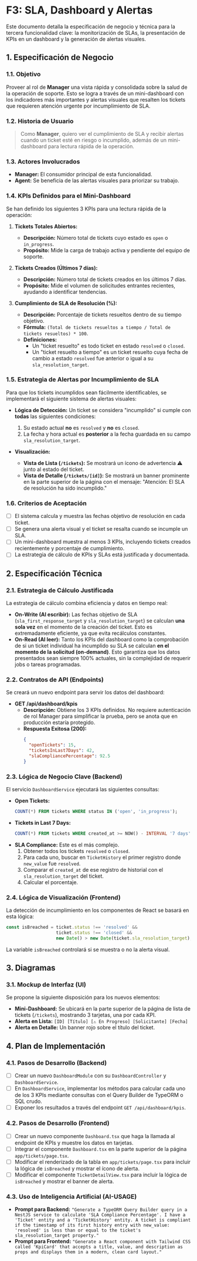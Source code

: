 # F3: SLA, Dashboard y Alertas

Este documento detalla la especificación de negocio y técnica para la tercera funcionalidad clave: la monitorización de SLAs, la presentación de KPIs en un dashboard y la generación de alertas visuales.

## 1. Especificación de Negocio

### 1.1. Objetivo
Proveer al rol de **Manager** una vista rápida y consolidada sobre la salud de la operación de soporte. Esto se logra a través de un mini-dashboard con los indicadores más importantes y alertas visuales que resalten los tickets que requieren atención urgente por incumplimiento de SLA.

### 1.2. Historia de Usuario
> Como **Manager**, quiero ver el cumplimiento de SLA y recibir alertas cuando un ticket esté en riesgo o incumplido, además de un mini-dashboard para lectura rápida de la operación.

### 1.3. Actores Involucrados
- **Manager:** El consumidor principal de esta funcionalidad.
- **Agent:** Se beneficia de las alertas visuales para priorizar su trabajo.

### 1.4. KPIs Definidos para el Mini-Dashboard
Se han definido los siguientes 3 KPIs para una lectura rápida de la operación:

1.  **Tickets Totales Abiertos:**
    - **Descripción:** Número total de tickets cuyo estado es `open` o `in_progress`.
    - **Propósito:** Mide la carga de trabajo activa y pendiente del equipo de soporte.

2.  **Tickets Creados (Últimos 7 días):**
    - **Descripción:** Número total de tickets creados en los últimos 7 días.
    - **Propósito:** Mide el volumen de solicitudes entrantes recientes, ayudando a identificar tendencias.

3.  **Cumplimiento de SLA de Resolución (%):**
    - **Descripción:** Porcentaje de tickets resueltos dentro de su tiempo objetivo.
    - **Fórmula:** `(Total de tickets resueltos a tiempo / Total de tickets resueltos) * 100`.
    - **Definiciones:**
        - Un "ticket resuelto" es todo ticket en estado `resolved` o `closed`.
        - Un "ticket resuelto a tiempo" es un ticket resuelto cuya fecha de cambio a estado `resolved` fue anterior o igual a su `sla_resolution_target`.

### 1.5. Estrategia de Alertas por Incumplimiento de SLA
Para que los tickets incumplidos sean fácilmente identificables, se implementará el siguiente sistema de alertas visuales:

- **Lógica de Detección:** Un ticket se considera "incumplido" si cumple con **todas** las siguientes condiciones:
    1.  Su estado actual **no** es `resolved` y **no** es `closed`.
    2.  La fecha y hora actual es **posterior** a la fecha guardada en su campo `sla_resolution_target`.

- **Visualización:**
    - **Vista de Lista (`/tickets`):** Se mostrará un ícono de advertencia ⚠️ junto al estado del ticket.
    - **Vista de Detalle (`/tickets/[id]`):** Se mostrará un banner prominente en la parte superior de la página con el mensaje: "Atención: El SLA de resolución ha sido incumplido."

### 1.6. Criterios de Aceptación
- [ ] El sistema calcula y muestra las fechas objetivo de resolución en cada ticket.
- [ ] Se genera una alerta visual y el ticket se resalta cuando se incumple un SLA.
- [ ] Un mini-dashboard muestra al menos 3 KPIs, incluyendo tickets creados recientemente y porcentaje de cumplimiento.
- [ ] La estrategia de cálculo de KPIs y SLAs está justificada y documentada.

## 2. Especificación Técnica

### 2.1. Estrategia de Cálculo Justificada
La estrategia de cálculo combina eficiencia y datos en tiempo real:

- **On-Write (Al escribir):** Las fechas objetivo de SLA (`sla_first_response_target` y `sla_resolution_target`) se calculan **una sola vez** en el momento de la creación del ticket. Esto es extremadamente eficiente, ya que evita recálculos constantes.
- **On-Read (Al leer):** Tanto los KPIs del dashboard como la comprobación de si un ticket individual ha incumplido su SLA se calculan **en el momento de la solicitud (on-demand)**. Esto garantiza que los datos presentados sean siempre 100% actuales, sin la complejidad de requerir jobs o tareas programadas.

### 2.2. Contratos de API (Endpoints)
Se creará un nuevo endpoint para servir los datos del dashboard:

- **GET /api/dashboard/kpis**
    - **Descripción:** Obtiene los 3 KPIs definidos. No requiere autenticación de rol Manager para simplificar la prueba, pero se anota que en producción estaría protegido.
    - **Respuesta Exitosa (200):**
      ```json
      {
        "openTickets": 15,
        "ticketsInLast7Days": 42,
        "slaCompliancePercentage": 92.5
      }
      ```

### 2.3. Lógica de Negocio Clave (Backend)
El servicio `DashboardService` ejecutará las siguientes consultas:

- **Open Tickets:**
  ```sql
  COUNT(*) FROM tickets WHERE status IN ('open', 'in_progress');
  ```
- **Tickets in Last 7 Days:**
  ```sql
  COUNT(*) FROM tickets WHERE created_at >= NOW() - INTERVAL '7 days';
  ```
- **SLA Compliance:** Este es el más complejo.
    1. Obtener todos los tickets `resolved` o `closed`.
    2. Para cada uno, buscar en `TicketHistory` el primer registro donde `new_value` fue `resolved`.
    3. Comparar el `created_at` de ese registro de historial con el `sla_resolution_target` del ticket.
    4. Calcular el porcentaje.

### 2.4. Lógica de Visualización (Frontend)
La detección de incumplimiento en los componentes de React se basará en esta lógica:

```javascript
const isBreached = ticket.status !== 'resolved' &&
                   ticket.status !== 'closed' &&
                   new Date() > new Date(ticket.sla_resolution_target);
```

La variable `isBreached` controlará si se muestra o no la alerta visual.

## 3. Diagramas

### 3.1. Mockup de Interfaz (UI)
Se propone la siguiente disposición para los nuevos elementos:

- **Mini-Dashboard:** Se ubicará en la parte superior de la página de lista de tickets (`/tickets`), mostrando 3 tarjetas, una por cada KPI.
- **Alerta en Lista:**
  `[ID] [Título] [⚠️ En Progreso] [Solicitante] [Fecha]`
- **Alerta en Detalle:** Un banner rojo sobre el título del ticket.

## 4. Plan de Implementación

### 4.1. Pasos de Desarrollo (Backend)
- [ ] Crear un nuevo `DashboardModule` con su `DashboardController` y `DashboardService`.
- [ ] En `DashboardService`, implementar los métodos para calcular cada uno de los 3 KPIs mediante consultas con el Query Builder de TypeORM o SQL crudo.
- [ ] Exponer los resultados a través del endpoint `GET /api/dashboard/kpis`.

### 4.2. Pasos de Desarrollo (Frontend)
- [ ] Crear un nuevo componente `Dashboard.tsx` que haga la llamada al endpoint de KPIs y muestre los datos en tarjetas.
- [ ] Integrar el componente `Dashboard.tsx` en la parte superior de la página `app/tickets/page.tsx`.
- [ ] Modificar el renderizado de la tabla en `app/tickets/page.tsx` para incluir la lógica de `isBreached` y mostrar el ícono de alerta.
- [ ] Modificar el componente `TicketDetailView.tsx` para incluir la lógica de `isBreached` y mostrar el banner de alerta.

### 4.3. Uso de Inteligencia Artificial (AI-USAGE)
- **Prompt para Backend:** `"Generate a TypeORM Query Builder query in a NestJS service to calculate 'SLA Compliance Percentage'. I have a 'Ticket' entity and a 'TicketHistory' entity. A ticket is compliant if the timestamp of its first history entry with new_value: 'resolved' is less than or equal to the ticket's sla_resolution_target property."`
- **Prompt para Frontend:** `"Generate a React component with Tailwind CSS called 'KpiCard' that accepts a title, value, and description as props and displays them in a modern, clean card layout."`